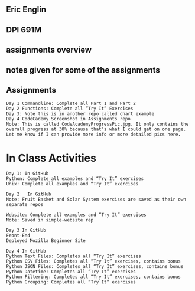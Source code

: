 ## Eric Englin
## DPI 691M 
## assignments overview 
## notes given for some of the assignments

## Assignments
	Day 1 Commandline: Complete all Part 1 and Part 2
	Day 2 Functions: Complete all “Try It” Exercises
	Day 3: Note this is in another repo called chart example 
	Day 4 CodeCademy Screenshot in Assignments repo
	Note: This is called CodeAcademyProgressPic.jpg. It only contains the overall progress at 30% because that's what I could get on one page. Let me know if I can provide more info or more detailed pics here. 
    


# In Class Activities
	Day 1: In GitHub
	Python: Complete all examples and “Try It” exercises		
	Unix: Complete all examples and “Try It” exercises

	Day 2	In GitHub
	Note: Fruit Basket and Solar System exercises are saved as their own separate repos

	Website: Complete all examples and “Try It” exercises
	Note: Saved in simple-website rep

	Day 3 In GitHub
	Front-End
	Deployed Mozilla Beginner Site
	
	Day 4 In GitHub
	Python Text Files: Completes all “Try It” exercises
	Python CSV Files: Completes all “Try It” exercises, contains bonus
	Python JSON Files: Completes all “Try It” exercises, contains bonus
	Python Datetime: Completes all “Try It” exercises
	Python Filtering: Completes all “Try It” exercises, contains bonus
	Python Grouping: Completes all “Try It” exercises
